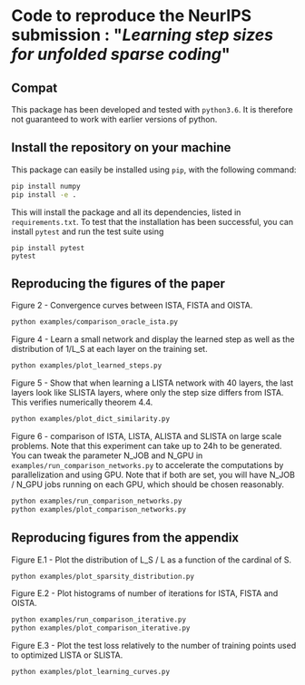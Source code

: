 # Code to reproduce the NeurIPS submission : "_Learning step sizes for unfolded sparse coding_"



## Compat

This package has been developed and tested with `python3.6`. It is therefore not guaranteed to work with earlier versions of python.

## Install the repository on your machine


This package can easily be installed using `pip`, with the following command:

```bash
pip install numpy
pip install -e .
```

This will install the package and all its dependencies, listed in `requirements.txt`. To test that the installation has been successful, you can install `pytest` and run the test suite using

```
pip install pytest
pytest
```


## Reproducing the figures of the paper

Figure 2 - Convergence curves between ISTA, FISTA and OISTA.

```bash
python examples/comparison_oracle_ista.py
```

Figure 4 - Learn a small network and display the learned step as well as the distribution of 1/L_S at each layer on the training set.

```bash
python examples/plot_learned_steps.py
```


Figure 5 - Show that when learning a LISTA network with 40 layers, the last layers look like SLISTA layers, where only the step size differs from ISTA. This verifies numerically theorem 4.4.

```bash
python examples/plot_dict_similarity.py
```


Figure 6 - comparison of ISTA, LISTA, ALISTA and SLISTA on large scale problems. Note that this experiment can take up to 24h to be generated. You can tweak the parameter N_JOB and N_GPU in `examples/run_comparison_networks.py` to accelerate the computations by parallelization and using GPU. Note that if both are set, you will have N_JOB / N_GPU jobs running on each GPU, which should be chosen reasonably.

```bash
python examples/run_comparison_networks.py
python examples/plot_comparison_networks.py
```

## Reproducing figures from the appendix


Figure E.1 - Plot the distribution of L_S / L as a function of the cardinal of S.
```bash
python examples/plot_sparsity_distribution.py
```

Figure E.2 - Plot histograms of number of iterations for ISTA, FISTA and OISTA.
```bash
python examples/run_comparison_iterative.py
python examples/plot_comparison_iterative.py
```

Figure E.3 - Plot the test loss relatively to the number of training points used to optimized LISTA or SLISTA.
```bash
python examples/plot_learning_curves.py
```
